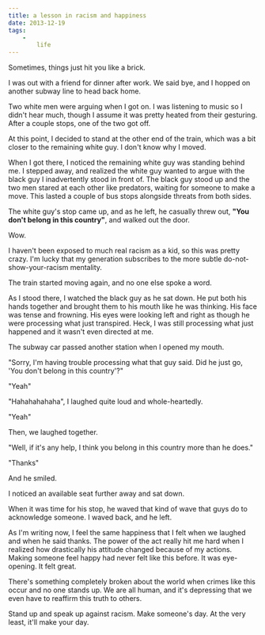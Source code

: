 ```yaml
---
title: a lesson in racism and happiness
date: 2013-12-19
tags:
    -
        life
---
```


Sometimes, things just hit you like a brick.

I was out with a friend for dinner after work. We said bye, and I hopped on another subway line to head back home.

Two white men were arguing when I got on. I was listening to music so I didn't hear much, though I assume it was pretty heated from their gesturing. After a couple stops, one of the two got off.

At this point, I decided to stand at the other end of the train, which was a bit closer to the remaining white guy. I don't know why I moved.

When I got there, I noticed the remaining white guy was standing behind me. I stepped away, and realized the white guy wanted to argue with the black guy I inadvertently stood in front of. The black guy stood up and the two men stared at each other like predators, waiting for someone to make a move. This lasted a couple of bus stops alongside threats from both sides.

The white guy's stop came up, and as he left, he casually threw out, **"You don't belong in this country"**, and walked out the door.

Wow.

I haven't been exposed to much real racism as a kid, so this was pretty crazy. I'm lucky that my generation subscribes to the more subtle do-not-show-your-racism mentality.

The train started moving again, and no one else spoke a word.

As I stood there, I watched the black guy as he sat down. He put both his hands together and brought them to his mouth like he was thinking. His face was tense and frowning. His eyes were looking left and right as though he were processing what just transpired. Heck, I was still processing what just happened and it wasn't even directed at me.

The subway car passed another station when I opened my mouth.

"Sorry, I'm having trouble processing what that guy said. Did he just go, 'You don't belong in this country'?"

"Yeah"

"Hahahahahaha", I laughed quite loud and whole-heartedly.

"Yeah"

Then, we laughed together.

"Well, if it's any help, I think you belong in this country more than he does."

"Thanks"

And he smiled.

I noticed an available seat further away and sat down.

When it was time for his stop, he waved that kind of wave that guys do to acknowledge someone. I waved back, and he left.

As I'm writing now, I feel the same happiness that I felt when we laughed and when he said thanks. The power of the act really hit me hard when I realized how drastically his attitude changed because of my actions. Making someone feel happy had never felt like this before. It was eye-opening. It felt great.

There's something completely broken about the world when crimes like this occur and no one stands up. We are all human, and it's depressing that we even have to reaffirm this truth to others.

Stand up and speak up against racism. Make someone's day. At the very least, it'll make your day.
